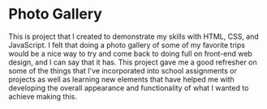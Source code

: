 # Photo Gallery

This is project that I created to demonstrate my skills with HTML, CSS, and JavaScript. I felt that doing a photo gallery of some of my favorite trips would be a nice way to try and come back to doing full on front-end web design, and I can say that it has. This project gave me a good refresher on some of the things that I've incorporated into school assignments or projects as well as learning new elements that have helped me with developing the overall appearance and functionality of what I wanted to achieve making this.
